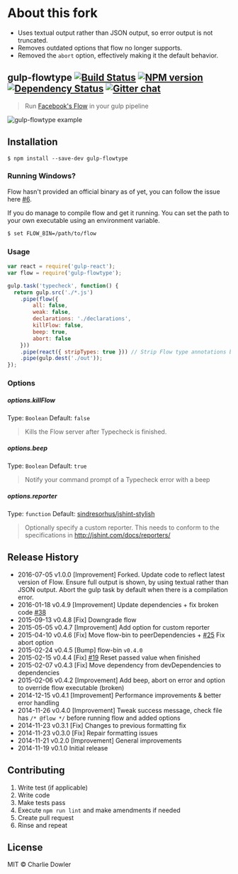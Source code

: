 # About this fork

- Uses textual output rather than JSON output, so error output is not truncated.
- Removes outdated options that flow no longer supports.
- Removed the `abort` option, effectively making it the default behavior.

## gulp-flowtype [![Build Status][travis-image]][travis-url] [![NPM version][npm-image]][npm-url] [![Dependency Status][depstat-image]][depstat-url] [![Gitter chat][gitter-image]][gitter-url]

> Run [Facebook's Flow](http://flowtype.org/) in your gulp pipeline

![gulp-flowtype example](screencap.gif)

## Installation
```shell
$ npm install --save-dev gulp-flowtype
```

### Running Windows?

Flow hasn't provided an official binary as of yet, you can follow the issue here [#6](https://github.com/facebook/flow/issues/6).

If you do manage to compile flow and get it running. You can set the path to your own executable using an environment variable.

``` sh
$ set FLOW_BIN=/path/to/flow
```

### Usage

```js
var react = require('gulp-react');
var flow = require('gulp-flowtype');

gulp.task('typecheck', function() {
  return gulp.src('./*.js')
    .pipe(flow({
        all: false,
        weak: false,
        declarations: './declarations',
        killFlow: false,
        beep: true,
        abort: false
    }))
    .pipe(react({ stripTypes: true })) // Strip Flow type annotations before compiling
    .pipe(gulp.dest('./out'));
});
```

### Options

##### options.killFlow
Type: `Boolean`
Default: `false`
>Kills the Flow server after Typecheck is finished.

##### options.beep
Type: `Boolean`
Default: `true`
>Notify your command prompt of a Typecheck error with a beep

##### options.reporter
Type: `function`
Default: [sindresorhus/jshint-stylish](https://github.com/sindresorhus/jshint-stylish)
>Optionally specify a custom reporter.  This needs to conform to the specifications in http://jshint.com/docs/reporters/

## Release History
 * 2016-07-05    v1.0.0    [Improvement] Forked. Update code to reflect latest version of Flow. Ensure full output is shown, by using textual rather than JSON output. Abort the gulp task by default when there is a compilation error.
 * 2016-01-18    v0.4.9    [Improvement] Update dependencies + fix broken code [#38](https://github.com/charliedowler/gulp-flowtype/pull/38)
 * 2015-09-13    v0.4.8    [Fix] Downgrade flow
 * 2015-05-05    v0.4.7    [Improvement] Add option for custom reporter
 * 2015-04-10    v0.4.6    [Fix] Move flow-bin to peerDependencies + [#25](https://github.com/charliedowler/gulp-flowtype/issues/25) Fix abort option
 * 2015-02-24    v0.4.5    [Bump] flow-bin `v0.4.0`
 * 2015-02-15    v0.4.4    [Fix] [#19](https://github.com/charliedowler/gulp-flowtype/issues/19) Reset passed value when finished
 * 2015-02-07    v0.4.3    [Fix] Move dependency from devDependencies to dependencies
 * 2015-02-06    v0.4.2    [Improvement] Add beep, abort on error and option to override flow executable (broken)
 * 2014-12-15    v0.4.1    [Improvement] Performance improvements & better error handling
 * 2014-11-26    v0.4.0    [Improvement] Tweak success message, check file has `/* @flow */` before running flow and added options
 * 2014-11-23    v0.3.1    [Fix] Changes to previous formatting fix
 * 2014-11-23    v0.3.0    [Fix] Repair formatting issues
 * 2014-11-21    v0.2.0    [Improvement] General improvements
 * 2014-11-19    v0.1.0    Initial release

## Contributing
1. Write test (if applicable)
2. Write code
3. Make tests pass
4. Execute `npm run lint` and make amendments if needed
5. Create pull request
6. Rinse and repeat

## License

MIT © Charlie Dowler

[travis-url]: http://travis-ci.org/charliedowler/gulp-flowtype
[travis-image]: https://secure.travis-ci.org/charliedowler/gulp-flowtype.png?branch=master

[npm-url]: https://npmjs.org/package/gulp-flowtype
[npm-image]: https://badge.fury.io/js/gulp-flowtype.png

[travis-url]: http://travis-ci.org/charliedowler/gulp-flowtype
[travis-image]: https://secure.travis-ci.org/charliedowler/gulp-flowtype.png?branch=master

[depstat-url]: https://david-dm.org/charliedowler/gulp-flowtype
[depstat-image]: https://david-dm.org/charliedowler/gulp-flowtype.png

[gitter-url]: https://gitter.im/charliedowler/gulp-flowtype
[gitter-image]: https://badges.gitter.im/gitterHQ/gitter.png
